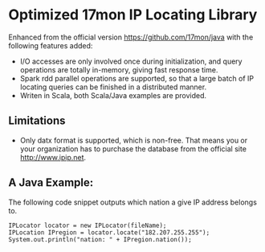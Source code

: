 
# Optimized 17mon IP Locating Library


Enhanced from the official version <https://github.com/17mon/java> with the following features added:

* I/O accesses are only involved once during initialization, and query operations are totally in-memory, giving fast response time.
* Spark rdd parallel operations are supported, so that a large batch of IP locating queries can be finished in a distributed manner.
* Writen in Scala, both Scala/Java examples are provided.

## Limitations

* Only datx format is supported, which is non-free. That means you or your organization has to purchase the database from the official site <http://www.ipip.net>.

## A Java Example:

The following code snippet outputs which nation a give IP address belongs to.

```
IPLocator locator = new IPLocator(fileName);
IPLocation IPregion = locator.locate("182.207.255.255");
System.out.println("nation: " + IPregion.nation());
```


